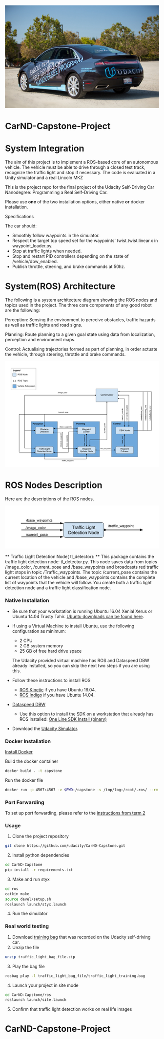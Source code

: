  <p align="center">
<img src=".//bild22.jpeg">
</p> 



# CarND-Capstone-Project
# System Integration
The aim of this project is to implement a ROS-based core of an autonomous vehicle. The vehicle must be able to drive through a closed test track, recognize the traffic light and stop if necessary. The code is evaluated in a Unity simulator and a real Lincoln MKZ

This is the project repo for the final project of the Udacity Self-Driving Car Nanodegree: Programming a Real Self-Driving Car.

Please use **one** of the two installation options, either native **or** docker installation.

Specifications

The car should:

- Smoothly follow waypoints in the simulator.
- Respect the target top speed set for the waypoints' twist.twist.linear.x in waypoint_loader.py. 
- Stop at traffic lights when needed.
- Stop and restart PID controllers depending on the state of /vehicle/dbw_enabled.
- Publish throttle, steering, and brake commands at 50hz.


# System(ROS) Architecture
The following is a system architecture diagram showing the ROS nodes and topics used in the project.
The three core components of any good robot are the following:

Perception: Sensing the environment to perceive obstacles, traffic hazards as well as traffic lights and road signs.

Planning: Route planning to a given goal state using data from localization, perception and environment maps.

Control: Actualising trajectories formed as part of planning, in order actuate the vehicle, through steering, throttle and brake commands.

 <p align="center">
<img src=".//ros_nodes.png">
</p> 

# ROS Nodes Description
Here are the descriptions of the ROS nodes.
 <p align="center">
<img src=".//node_tld.png">
</p> 

** Traffic Light Detection Node( tl_detector): ** This package contains the traffic light detection node: tl_detector.py. This node saves data from topics /image_color, /current_pose and /base_waypoints and broadcasts red traffic light stops in topic /Traffic_waypoints. The topic /current_pose contains the current location of the vehicle and /base_waypoints contains the complete list of waypoints that the vehicle will follow. You create both a traffic light detection node and a traffic light classification node.



### Native Installation

* Be sure that your workstation is running Ubuntu 16.04 Xenial Xerus or Ubuntu 14.04 Trusty Tahir. [Ubuntu downloads can be found here](https://www.ubuntu.com/download/desktop).
* If using a Virtual Machine to install Ubuntu, use the following configuration as minimum:
  * 2 CPU
  * 2 GB system memory
  * 25 GB of free hard drive space

  The Udacity provided virtual machine has ROS and Dataspeed DBW already installed, so you can skip the next two steps if you are using this.

* Follow these instructions to install ROS
  * [ROS Kinetic](http://wiki.ros.org/kinetic/Installation/Ubuntu) if you have Ubuntu 16.04.
  * [ROS Indigo](http://wiki.ros.org/indigo/Installation/Ubuntu) if you have Ubuntu 14.04.
* [Dataspeed DBW](https://bitbucket.org/DataspeedInc/dbw_mkz_ros)
  * Use this option to install the SDK on a workstation that already has ROS installed: [One Line SDK Install (binary)](https://bitbucket.org/DataspeedInc/dbw_mkz_ros/src/81e63fcc335d7b64139d7482017d6a97b405e250/ROS_SETUP.md?fileviewer=file-view-default)
* Download the [Udacity Simulator](https://github.com/udacity/CarND-Capstone/releases).

### Docker Installation
[Install Docker](https://docs.docker.com/engine/installation/)

Build the docker container
```bash
docker build . -t capstone
```

Run the docker file
```bash
docker run -p 4567:4567 -v $PWD:/capstone -v /tmp/log:/root/.ros/ --rm -it capstone
```

### Port Forwarding
To set up port forwarding, please refer to the [instructions from term 2](https://classroom.udacity.com/nanodegrees/nd013/parts/40f38239-66b6-46ec-ae68-03afd8a601c8/modules/0949fca6-b379-42af-a919-ee50aa304e6a/lessons/f758c44c-5e40-4e01-93b5-1a82aa4e044f/concepts/16cf4a78-4fc7-49e1-8621-3450ca938b77)

### Usage

1. Clone the project repository
```bash
git clone https://github.com/udacity/CarND-Capstone.git
```

2. Install python dependencies
```bash
cd CarND-Capstone
pip install -r requirements.txt
```
3. Make and run styx
```bash
cd ros
catkin_make
source devel/setup.sh
roslaunch launch/styx.launch
```
4. Run the simulator

### Real world testing
1. Download [training bag](https://s3-us-west-1.amazonaws.com/udacity-selfdrivingcar/traffic_light_bag_file.zip) that was recorded on the Udacity self-driving car.
2. Unzip the file
```bash
unzip traffic_light_bag_file.zip
```
3. Play the bag file
```bash
rosbag play -l traffic_light_bag_file/traffic_light_training.bag
```
4. Launch your project in site mode
```bash
cd CarND-Capstone/ros
roslaunch launch/site.launch
```
5. Confirm that traffic light detection works on real life images
# CarND-Capstone-Project
